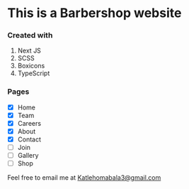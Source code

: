 # This is a Barbershop website

### Created with

1. Next JS
2. SCSS
3. Boxicons
4. TypeScript

### Pages

- [x] Home
- [x] Team
- [x] Careers
- [x] About
- [x] Contact
- [ ] Join
- [ ] Gallery
- [ ] Shop

Feel free to email me at [Katlehomabala3@gmail.com]("katlehomabala3@gmail.com")
